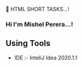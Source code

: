 🔰  HTML SHORT TASKS...!

### Hi I'm Mishel Perera...!

 ## Using Tools
- IDE :- InteliJ Idea 2020.1.1
